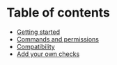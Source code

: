 # Table of contents

* [Getting started](README.md)
* [Commands and permissions](commands-and-permissions.md)
* [Compatibility](compatibility.md)
* [Add your own checks](add-your-own-checks.md)
